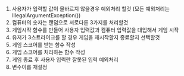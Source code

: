 1. 사용자가 입력할 값이 올바르지 않을경우 예외처리 할것 (모든 예외처리는 IllegalArgumentException())
2. 컴퓨터의 숫자는 랜덤으로 서로다른 3가지를 처리할것
3. 게임시작 함수를 만들어 사용자 입력값과 컴퓨터 입력값을 대입해서 게임 시작
4. 유저가 3스트라이크를 할 경우 게임을 재시작할지 종료할지 선택할것
5. 게임 스코어를 받는 함수 작성
6. 게임 스코어를 처리하는 함수 작성
7. 게임 종료 후 사용자 입력란 잘못된 입력 예외처리
8. 변수이름 재설정